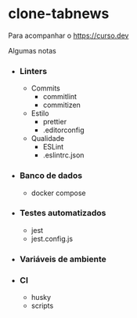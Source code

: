 # clone-tabnews

Para acompanhar o https://curso.dev

Algumas notas

- ### Linters

  - Commits
    - commitlint
    - commitizen
  - Estilo
    - prettier
    - .editorconfig
  - Qualidade
    - ESLint
    - .eslintrc.json

- ### Banco de dados

  - docker compose

- ### Testes automatizados

  - jest
  - jest.config.js

- ### Variáveis de ambiente

- ### CI
  - husky
  - scripts
